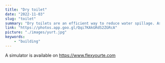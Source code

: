 ```yaml
---
title: "Dry toilet"
date: "2022-11-03"
slug: "toilet"
summary: "Dry toilets are an efficient way to reduce water spillage. As I live in the countryside I have no trouble to make compost but the problem is of course different in cities. I have used a urine-separator sold by Trobolo, which has the advantage of limiting moisture and smells, as well as reducing the need for sawdust a lot."
link: "https://photos.app.goo.gl/Qqi7KAkGRdS2ZGRcA"
picture: "./images/yurt.jpg"
keywords: 
    - "building"
---
```


A simulator is available on https://www.flexyourte.com
